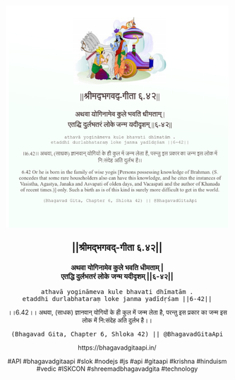 <img src="../../asset/BG_6_42.png"/>
<center><h2>||श्रीमद्‍भगवद्‍-गीता ६.४२||</h2>
<h3>अथवा योगिनामेव कुले भवति धीमताम् |<br/>एतद्धि दुर्लभतरं लोके जन्म यदीदृशम् ||६-४२||</h3>
<pre>athavā yogināmeva kule bhavati dhīmatām .<br/>etaddhi durlabhataraṃ loke janma yadīdṛśam ||6-42||</pre>
<p>।।6.42।। अथवा, (साधक) ज्ञानवान् योगियों के ही कुल में जन्म लेता है, परन्तु इस प्रकार का जन्म इस लोक में नि:संदेह अति दुर्लभ है।।</p>
<pre>(Bhagavad Gita, Chapter 6, Shloka 42) || @BhagavadGitaApi</pre><p>https://bhagavadgitaapi.in/</p><p>#API #bhagavadgitaapi #slok #nodejs #js #api #gitaapi #krishna #hinduism #vedic #ISKCON #shreemadbhagavadgita #technology</p></center>